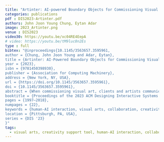```yaml
---
title: "Artinter: AI-powered Boundary Objects for Commissioning Visual Arts"
categories: publications
pdf : DIS2023-Artinter.pdf
authors: John Joon Young Chung, Eytan Adar
image: 2023_Artinter.png
venue : DIS2023
video30: https://youtu.be/xc04RE4EepA
# video: https://youtu.be/tM9luc0n2Es
type : full
bibtex: "@inproceedings{10.1145/3563657.3595961,
author = {Chung, John Joon Young and Adar, Eytan},
title = {Artinter: AI-Powered Boundary Objects for Commissioning Visual Arts},
year = {2023},
isbn = {9781450398930},
publisher = {Association for Computing Machinery},
address = {New York, NY, USA},
url = {https://doi.org/10.1145/3563657.3595961},
doi = {10.1145/3563657.3595961},
abstract = {When commissioning visual art, clients and artists communicate to agree on what is to be created. This often requires bridging a language gap in how they conceive art. To arrive at a mutual understanding, they leverage boundary objects—organized language and artifact instances. However, building and working with such objects is hard due to their innate subjectivity and ambiguity. Moreover, acquiring artifact instances, such as references and sketches, requires effort. We introduce Artinter, an AI-powered commission-support system for sharing, concretizing, and expanding boundary objects. Artinter helps artists and clients develop a mutually understood ‘language’ by allowing them to define concepts with artifacts (e.g., what they mean by ‘happy’). The system provides two AI-powered approaches for expanding commission boundary objects: 1) guided search with user-defined concepts and 2) instance generation by mixing concepts and artifacts. Our studies identify how AI features can support commissions and reveal future directions for AI-powered collaborative art-making.},
booktitle = {Proceedings of the 2023 ACM Designing Interactive Systems Conference},
pages = {1997–2018},
numpages = {22},
keywords = {human-AI interaction, visual arts, collaboration, creativity support tool},
location = {Pittsburgh, PA, USA},
series = {DIS '23}
}"
tags:
  - visual arts, creativity support tool, human-AI interaction, collaboration
---
```


